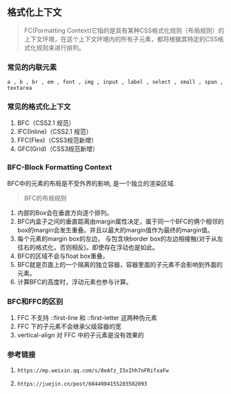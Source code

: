 ## 格式化上下文

> FC(Formatting Context)它指的是具有某种CSS格式化规则（布局规则）的上下文环境，在这个上下文环境内的所有子元素，都将根据其特定的CSS格式化规则来进行排列。

### 常见的内联元素

`a , b , br , em , font , img , input , label , select , small , span , textarea `

### 常见的格式化上下文

1. BFC（CSS2.1 规范）
2. IFC(Inline)（CSS2.1 规范）
3. FFC(Flex)（CSS3规范新增）
4. GFC(Grid)（CSS3规范新增）

### BFC-Block Formatting Context

BFC中的元素的布局是不受外界的影响, 是一个独立的渲染区域.

> BFC的布局规则

1. 内部的Box会在垂直方向逐个排列。
2. BFC内盒子之间的垂直距离由margin属性决定，属于同一个BFC的俩个相邻的box的margin会发生重叠。并且以最大的margin值作为最终的margin值。
3. 每个元素的margin box的左边， 与包含块border box的左边相接触(对于从左往右的格式化，否则相反)。即使存在浮动也是如此。
4. BFC的区域不会与float box重叠。
5. BFC就是页面上的一个隔离的独立容器，容器里面的子元素不会影响到外面的元素。
6. 计算BFC的高度时，浮动元素也参与计算。

### BFC和FFC的区别

1. FFC 不支持 ::first-line 和 ::first-letter 这两种伪元素
2. FFC 下的子元素不会继承父级容器的宽
3. vertical-align 对 FFC 中的子元素是没有效果的

### 参考链接

1. `https://mp.weixin.qq.com/s/8eAfz_I5xIhh7oFRifxaFw`

2. `https://juejin.cn/post/6844904155203502093`
